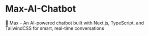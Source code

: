 # Max-AI-Chatbot
🤖 Max – An AI-powered chatbot built with Next.js, TypeScript, and TailwindCSS for smart, real-time conversations
